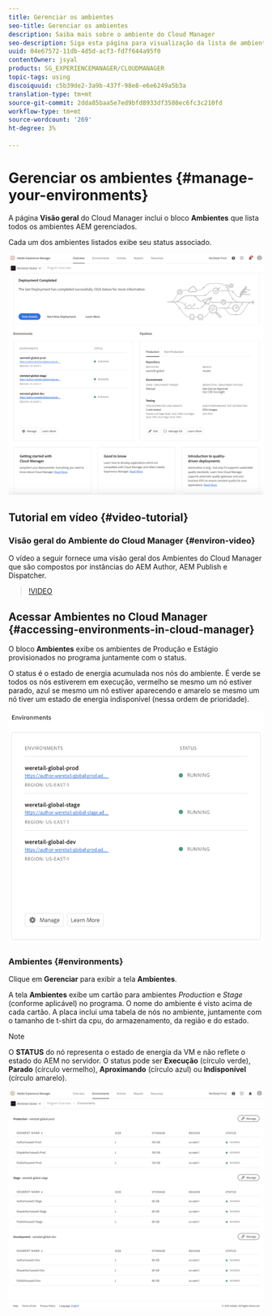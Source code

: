 ```yaml
---
title: Gerenciar os ambientes
seo-title: Gerenciar os ambientes
description: Saiba mais sobre o ambiente do Cloud Manager
seo-description: Siga esta página para visualização da lista de ambientes de produção e de não produção usados para configurar e executar o pipeline de CI/CD no Cloud Manager.
uuid: 04e67572-11db-4d5d-acf3-fd7f644a95f0
contentOwner: jsyal
products: SG_EXPERIENCEMANAGER/CLOUDMANAGER
topic-tags: using
discoiquuid: c5b39de2-3a9b-437f-98e8-e6e6249a5b3a
translation-type: tm+mt
source-git-commit: 2dda85baa5e7ed9bfd8933df3580ec6fc3c210fd
workflow-type: tm+mt
source-wordcount: '269'
ht-degree: 3%

---
```



# Gerenciar os ambientes {#manage-your-environments}

A página **Visão geral** do Cloud Manager inclui o bloco **Ambientes** que lista todos os ambientes AEM gerenciados.

Cada um dos ambientes listados exibe seu status associado.

![](assets/Manage-Environ-Overview.png)

## Tutorial em vídeo {#video-tutorial}

### Visão geral do Ambiente do Cloud Manager {#environ-video}

O vídeo a seguir fornece uma visão geral dos Ambientes do Cloud Manager que são compostos por instâncias do AEM Author, AEM Publish e Dispatcher.

>[!VIDEO](https://video.tv.adobe.com/v/26318/)

## Acessar Ambientes no Cloud Manager {#accessing-environments-in-cloud-manager}

O bloco **Ambientes** exibe os ambientes de Produção e Estágio provisionados no programa juntamente com o status.

O status é o estado de energia acumulada nos nós do ambiente. É verde se todos os nós estiverem em execução, vermelho se mesmo um nó estiver parado, azul se mesmo um nó estiver aparecendo e amarelo se mesmo um nó tiver um estado de energia indisponível (nessa ordem de prioridade).

![](assets/Environments-card-new.png)

### Ambientes {#environments}

Clique em **Gerenciar** para exibir a tela **Ambientes**.

A tela **Ambientes** exibe um cartão para ambientes *Production* e *Stage* (conforme aplicável) no programa. O nome do ambiente é visto acima de cada cartão. A placa inclui uma tabela de nós no ambiente, juntamente com o tamanho de t-shirt da cpu, do armazenamento, da região e do estado.

>[!NOTE]
>
>O **STATUS** do nó representa o estado de energia da VM e não reflete o estado do AEM no servidor. O status pode ser **Execução** (círculo verde), **Parado** (círculo vermelho), **Aproximando** (círculo azul) ou **Indisponível** (círculo amarelo).

![](assets/Environments-tab.png)
